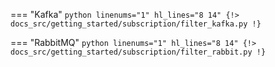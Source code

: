 === "Kafka"
    ```python linenums="1" hl_lines="8 14"
    {!> docs_src/getting_started/subscription/filter_kafka.py !}
    ```

=== "RabbitMQ"
    ```python linenums="1" hl_lines="8 14"
    {!> docs_src/getting_started/subscription/filter_rabbit.py !}
    ```
